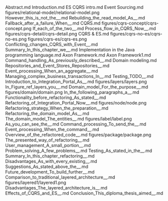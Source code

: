 Abstract.md
Introduction.md
ES CQRS intro.md
Event Sourcing.md
figures/relational-model/relational-model.png
However_this_is_not_the__.md
Rebuilding_the_read_model_As__.md
Fallback_after_a_failure_When__.md
CQRS.md
figures/cqrs-concept/cqrs-concept.png
If_each_of_the_two__.md
Process_flow_in_CQRS_Now__.md
figures/cqrs-detail/cqrs-detail.png
CQRS & ES.md
figures/cqrs-no-es/cqrs-no-es.png
figures/cqrs-es/cqrs-es.png
Conflicting_changes_CQRS_with_Event__.md
Summary_In_this_chapter_we__.md
Implementation in the Java programming language.md
Axon Framework.md
Axon Framework1.md
Command_handling_As_previously_described__.md
Domain modeling.md
Repositories_and_Event_Stores_Repositories__.md
Event_processing_When_an_aggregate__.md
Managing_complex_business_transactions_In__.md
Testing_TODO__.md
Introduction_to_Integration_Portal_As__.md
figures/layers/layers.png
In_Figure_ref_layers_you__.md
Domain_model_For_the_purpose__.md
figures/domain/domain.png
In_the_following_paragraphs_a__.md
Functionality_before_refactoring_As_stated__.md
Refactoring_of_Integration_Portal_Now__.md
figures/node/node.png
Refactoring_strategy_When_the_preparation__.md
Refactoring_the_domain_model_As__.md
The_domain_model_The_entities__.md
figures/label/label.png
As_you_can_see_the__.md
Command_processing_To_send_the__.md
Event_processing_When_the_command__.md
Overview_of_the_refactored_code__.md
figures/package/package.png
The_presented_way_of_refactoring__.md
User_management_A_small_portion__.md
Problem_solving_A_few_problems__.md
Testing_As_stated_in_the__.md
Summary_In_this_chapter_refactoring__.md
Disadvantages_As_with_every_existing__.md
Suggestions_As_stated_above_the__.md
Future_development_To_build_further__.md
Comparison_to_traditional_layered_architecture__.md
figures/layered1/layered1.png
Disadvantages_The_layered_architecture_is__.md
Effects_of_CQRS_and_ES__.md
Conclusion_This_diploma_thesis_aimed__.md
